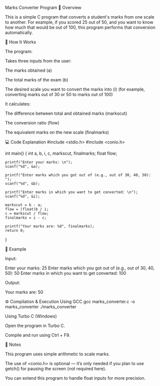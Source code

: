 Marks Converter Program
📘 Overview

This is a simple C program that converts a student's marks from one scale to another.
For example, if you scored 25 out of 50, and you want to know how much that would be out of 100, this program performs that conversion automatically.

🧮 How It Works

The program:

Takes three inputs from the user:

The marks obtained (a)

The total marks of the exam (b)

The desired scale you want to convert the marks into (i)
(for example, converting marks out of 30 or 50 to marks out of 100)

It calculates:

The difference between total and obtained marks (markscut)

The conversion ratio (flow)

The equivalent marks on the new scale (finalmarks)

💻 Code Explanation
#include <stdio.h>
#include <conio.h>

int main() {
    int a, b, i, c, markscut, finalmarks;
    float flow;

    printf("Enter your marks: \n");
    scanf("%d", &a);

    printf("Enter marks which you got out of (e.g., out of 30, 40, 50): ");
    scanf("%d", &b);

    printf("Enter marks in which you want to get converted: \n");
    scanf("%d", &i);

    markscut = b - a;
    flow = (float)b / i;
    c = markscut / flow;
    finalmarks = i - c;

    printf("Your marks are: %d", finalmarks);
    return 0;
}

🧠 Example

Input:

Enter your marks: 
25
Enter marks which you got out of (e.g., out of 30, 40, 50): 
50
Enter marks in which you want to get converted: 
100


Output:

Your marks are: 50

⚙️ Compilation & Execution
Using GCC
gcc marks_converter.c -o marks_converter
./marks_converter

Using Turbo C (Windows)

Open the program in Turbo C.

Compile and run using Ctrl + F9.

🧾 Notes

This program uses simple arithmetic to scale marks.

The use of <conio.h> is optional — it’s only needed if you plan to use getch() for pausing the screen (not required here).

You can extend this program to handle float inputs for more precision.
